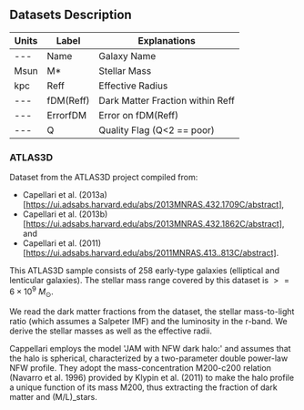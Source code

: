 ## Datasets Description

| Units | Label     | Explanations 
|-------|-----------|--------------
| ---   | Name      | Galaxy Name
| Msun  | M*        | Stellar Mass 
| kpc   | Reff      | Effective Radius 
| ---   | fDM(Reff) | Dark Matter Fraction within Reff 
| ---   | ErrorfDM  | Error on fDM(Reff)         
| ---   | Q         | Quality Flag (Q<2 == poor)         



###  ATLAS3D


Dataset from the ATLAS3D project compiled from: 
- Capellari et al. (2013a)[https://ui.adsabs.harvard.edu/abs/2013MNRAS.432.1709C/abstract], 
- Capellari et al. (2013b)[https://ui.adsabs.harvard.edu/abs/2013MNRAS.432.1862C/abstract], and
- Capellari et al. (2011)[https://ui.adsabs.harvard.edu/abs/2011MNRAS.413..813C/abstract].
  
This ATLAS3D sample consists of 258 early-type galaxies (elliptical and lenticular galaxies). 
The stellar mass range covered by this dataset is $>= 6\times 10^9$ $M_{\odot}$.
 
We read the dark matter fractions from the dataset, the stellar mass-to-light ratio (which assumes a Salpeter IMF)
and the luminosity in the r-band. We derive the stellar masses as well as the effective radii. 

Cappellari employs the model 'JAM with NFW dark halo:' and assumes that the halo is spherical, characterized by a two-parameter 
double power-law NFW profile. They adopt the mass-concentration M200-c200 relation (Navarro et al. 1996) provided by Klypin et al.
(2011) to make the halo profile a unique function of its mass M200, thus extracting the fraction of dark matter and (M/L)_stars.
